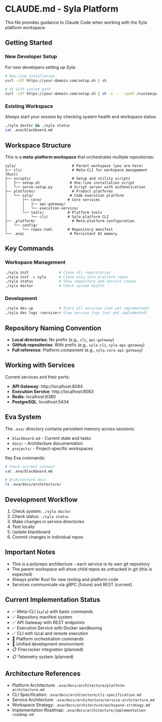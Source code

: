 # CLAUDE.md - Syla Platform

This file provides guidance to Claude Code when working with the Syla platform workspace.

## Getting Started

### New Developer Setup

For new developers setting up Syla:
```bash
# One-line installation
curl -sSf https://your-domain.com/setup.sh | sh

# Or with custom path
curl -sSf https://your-domain.com/setup.sh | sh -s -- --path /custom/path
```

### Existing Workspace

Always start your session by checking system health and workspace status:

```bash
./syla doctor && ./syla status
cat .eva/blackboard.md
```

## Workspace Structure

This is a **meta-platform workspace** that orchestrates multiple repositories:

```
syla/                          # Parent workspace (you are here)
├── cli/                       # Meta-CLI for workspace management (Rust)
├── scripts/                   # Setup and utility scripts
│   ├── setup.sh              # One-line installation script
│   └── serve-setup.py        # Script server with authentication
├── platforms/                 # Product platforms
│   └── syla/                 # Code execution platform
│       ├── core/            # Core services
│       │   ├── api-gateway/
│       │   └── execution-service/
│       └── tools/           # Platform tools
│           └── cli/         # Syla platform CLI
├── .platform/                 # Meta-platform configuration
│   └── config/
│       └── repos.toml       # Repository manifest
└── .eva/                     # Persistent AI memory
```

## Key Commands

### Workspace Management
```bash
./syla init              # Clone all repositories
./syla init -p syla      # Clone only Syla platform repos
./syla status            # Show repository and service status
./syla doctor            # Check system health
```

### Development
```bash
./syla dev up            # Start all services (not yet implemented)
./syla dev logs <service># View service logs (not yet implemented)
```

## Repository Naming Convention

- **Local directories**: No prefix (e.g., `cli`, `api-gateway`)
- **GitHub repositories**: With prefix (e.g., `syla-cli`, `syla-api-gateway`)
- **Full reference**: Platform.component (e.g., `syla.core.api-gateway`)

## Working with Services

Current services and their ports:
- **API Gateway**: http://localhost:8084
- **Execution Service**: http://localhost:8083
- **Redis**: localhost:6380
- **PostgreSQL**: localhost:5434

## Eva System

The `.eva/` directory contains persistent memory across sessions:
- `blackboard.md` - Current state and tasks
- `docs/` - Architecture documentation
- `projects/` - Project-specific workspaces

Key Eva commands:
```bash
# Check current context
cat .eva/blackboard.md

# Architecture docs
ls .eva/docs/architecture/
```

## Development Workflow

1. Check system: `./syla doctor`
2. Check status: `./syla status`  
3. Make changes in service directories
4. Test locally
5. Update blackboard
6. Commit changes in individual repos

## Important Notes

- This is a polyrepo architecture - each service is its own git repository
- The parent workspace will show child repos as untracked in git (this is expected)
- Always prefer Rust for new tooling and platform code
- Services communicate via gRPC (future) and REST (current)

## Current Implementation Status

- ✅ Meta-CLI (`syla`) with basic commands
- ✅ Repository manifest system
- ✅ API Gateway with REST endpoints
- ✅ Execution Service with Docker sandboxing
- ✅ CLI with local and remote execution
- 🚧 Platform orchestration commands
- 🚧 Unified development environment
- 📋 Firecracker integration (planned)
- 📋 Telemetry system (planned)

## Architecture References

- Platform Architecture: `.eva/docs/architecture/platform-architecture.md`
- CLI Specification: `.eva/docs/architecture/cli-specification.md`
- Service Architecture: `.eva/docs/architecture/service-architecture.md`
- Workspace Strategy: `.eva/docs/architecture/workspace-strategy.md`
- Implementation Roadmap: `.eva/docs/architecture/implementation-roadmap.md`